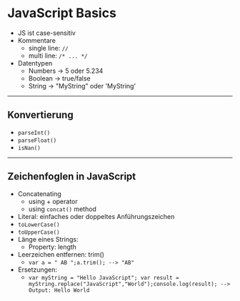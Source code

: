 # JavaScript Basics

- JS ist case-sensitiv
- Kommentare
    - single line: `//`
    - multi line: `/* ... */`
- Datentypen
    - Numbers -> 5 oder 5.234
    - Boolean -> true/false
    - String -> "MyString" oder 'MyString'

---

## Konvertierung

- `parseInt()`
- `parseFloat()`
- `isNan()`

---

## Zeichenfoglen in JavaScript

- Concatenating
    - using + operator
    - using `concat()` method
- Literal: einfaches oder doppeltes Anführungszeichen
- `toLowerCase()`
- `toUpperCase()`
- Länge eines Strings:
    - Property: length
- Leerzeichen entfernen: trim()
    - `var a = " AB ";a.trim(); --> "AB"`
- Ersetzungen:
    - `var myString = "Hello JavaScript"; var result = myString.replace("JavaScript","World");console.log(result); --> Output: Hello World`